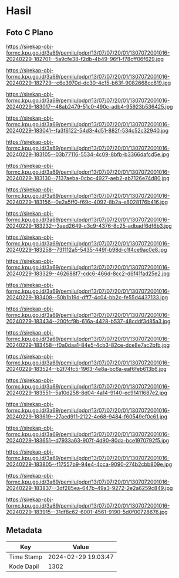 # Hasil

## Foto C Plano

https://sirekap-obj-formc.kpu.go.id/3a69/pemilu/pdpr/13/07/07/20/01/1307072001016-20240229-182701--5a9cfe38-f2db-4b49-96f1-f78cff06f629.jpg

https://sirekap-obj-formc.kpu.go.id/3a69/pemilu/pdpr/13/07/07/20/01/1307072001016-20240229-182729--c6e3970d-dc30-4c15-b63f-9082668cc819.jpg

https://sirekap-obj-formc.kpu.go.id/3a69/pemilu/pdpr/13/07/07/20/01/1307072001016-20240229-183017--48ab2479-51c0-490c-adb4-95923b536425.jpg

https://sirekap-obj-formc.kpu.go.id/3a69/pemilu/pdpr/13/07/07/20/01/1307072001016-20240229-183041--fa3f6122-54d3-4d51-882f-534c52c32940.jpg

https://sirekap-obj-formc.kpu.go.id/3a69/pemilu/pdpr/13/07/07/20/01/1307072001016-20240229-183105--03b77116-5534-4c09-8bfb-b3366dafcd5e.jpg

https://sirekap-obj-formc.kpu.go.id/3a69/pemilu/pdpr/13/07/07/20/01/1307072001016-20240229-183130--7137aeba-0cbc-4927-aeb2-ab7126e74d80.jpg

https://sirekap-obj-formc.kpu.go.id/3a69/pemilu/pdpr/13/07/07/20/01/1307072001016-20240229-183156--0e2a5ff0-f69c-4092-8b2a-e8028176b416.jpg

https://sirekap-obj-formc.kpu.go.id/3a69/pemilu/pdpr/13/07/07/20/01/1307072001016-20240229-183232--3aed2649-c3c9-4376-8c25-adbadf6df6b3.jpg

https://sirekap-obj-formc.kpu.go.id/3a69/pemilu/pdpr/13/07/07/20/01/1307072001016-20240229-183258--731112a5-5435-449f-b98d-c1f4ce9ac0e8.jpg

https://sirekap-obj-formc.kpu.go.id/3a69/pemilu/pdpr/13/07/07/20/01/1307072001016-20240229-183329--462688f7-cdc6-466d-8cc2-d6f41fad25e2.jpg

https://sirekap-obj-formc.kpu.go.id/3a69/pemilu/pdpr/13/07/07/20/01/1307072001016-20240229-183408--50b1b19d-dff7-4c04-bb2c-fe55d4437133.jpg

https://sirekap-obj-formc.kpu.go.id/3a69/pemilu/pdpr/13/07/07/20/01/1307072001016-20240229-183434--200fcf9b-616a-4428-b537-48cddf3d85a3.jpg

https://sirekap-obj-formc.kpu.go.id/3a69/pemilu/pdpr/13/07/07/20/01/1307072001016-20240229-183458--f0a0daa1-84e5-4cb3-82ce-dce8e7ac2bfb.jpg

https://sirekap-obj-formc.kpu.go.id/3a69/pemilu/pdpr/13/07/07/20/01/1307072001016-20240229-183524--b2f74fc5-1963-4e8a-bc6a-eaf6feb613b6.jpg

https://sirekap-obj-formc.kpu.go.id/3a69/pemilu/pdpr/13/07/07/20/01/1307072001016-20240229-183551--5a10d258-8d04-4a14-9140-ec91411687e2.jpg

https://sirekap-obj-formc.kpu.go.id/3a69/pemilu/pdpr/13/07/07/20/01/1307072001016-20240229-183619--27aed911-2122-4e68-9484-f60549ef0c61.jpg

https://sirekap-obj-formc.kpu.go.id/3a69/pemilu/pdpr/13/07/07/20/01/1307072001016-20240229-183651--d7933a63-907f-4d90-80da-bce1970792f5.jpg

https://sirekap-obj-formc.kpu.go.id/3a69/pemilu/pdpr/13/07/07/20/01/1307072001016-20240229-183805--f17557b9-94e4-4cca-9090-274b2cbb809e.jpg

https://sirekap-obj-formc.kpu.go.id/3a69/pemilu/pdpr/13/07/07/20/01/1307072001016-20240229-183837--3df285ea-647b-49a3-9272-2e2a6259c849.jpg

https://sirekap-obj-formc.kpu.go.id/3a69/pemilu/pdpr/13/07/07/20/01/1307072001016-20240229-183915--31df8c62-6001-4561-9190-5d0f00728676.jpg


## Metadata

| Key        | Value               |
| ---------- | ------------------- |
| Time Stamp | 2024-02-29 19:03:47 |
| Kode Dapil | 1302                |



